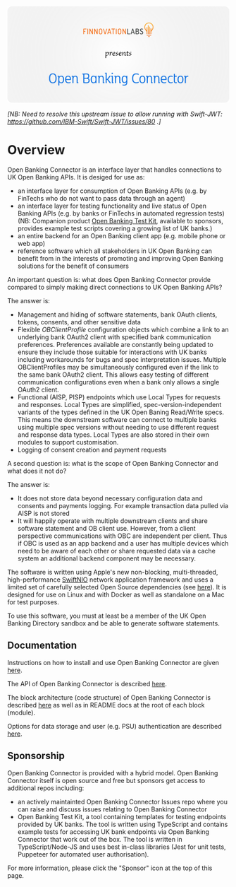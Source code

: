 ![Alt text](./docs/OBC_Banner.png)

*[NB: Need to resolve this upstream issue to allow running with Swift-JWT: https://github.com/IBM-Swift/Swift-JWT/issues/80 .]*
# Overview

Open Banking Connector is an interface layer that handles connections to UK Open Banking APIs. It is desiged for use as:
* an interface layer for consumption of Open Banking APIs (e.g. by FinTechs who do not want to pass data through an agent)
* an interface layer for testing functionality and live status of Open Banking APIs (e.g. by banks or FinTechs in automated regression tests) (NB: Companion product [Open Banking Test Kit](https://github.com/finlabsuk/open-banking-test-kit), available to sponsors, provides example test scripts covering a growing list of UK banks.)
* an entire backend for an Open Banking client app (e.g. mobile phone or web app)
* reference software which all stakeholders in UK Open Banking can benefit from in the interests of promoting and improving Open Banking solutions for the benefit of consumers

An important question is: what does Open Banking Connector provide compared to simply making direct connections to UK Open Banking APIs?

The answer is:
* Management and hiding of software statements, bank OAuth clients, tokens, consents, and other sensitive data
* Flexible *OBClientProfile* configuration objects which combine a link to an underlying bank OAuth2 client with specified bank communication preferences. Preferences available are constantly being updated to ensure they include those suitable for interactions with UK banks including workarounds for bugs and spec interpretation issues. Multiple OBClientProfiles may be simultaneously configured even if the link to the same bank OAuth2 client. This allows easy testing of different communication configurations even when a bank only allows a single OAuth2 client.
* Functional (AISP, PISP) endpoints which use Local Types for requests and responses. Local Types are simplified, spec-version-independent variants of the types defined in the UK Open Baning Read/Write specs. This means the downstream software can connect to multiple banks using multiple spec versions without needing to use different request and response data types. Local Types are also stored in their own modules to support customisation.
* Logging of consent creation and payment requests

A second question is: what is the scope of Open Banking Connector and what does it not do?

The answer is:
* It does not store data beyond necessary configuration data and consents and payments logging. For example transaction data pulled via AISP is not stored
* It will happily operate with multiple downstream clients and share software statement and OB client use. However, from a client perspective communications with OBC are independent per client. Thus if OBC is used as an app backend and a user has multiple devices which need to be aware of each other or share requested data via a cache system an additional backend component may be necessary.

The software is written using Apple's new non-blocking, multi-threaded, high-performance [SwiftNIO](https://github.com/apple/swift-nio) network application framework and uses a limited set of carefully selected Open Source dependencies (see [here](https://github.com/finlabsuk/open-banking-connector/blob/master/Package.swift)). It is designed for use on Linux and with Docker as well as standalone on a Mac for test purposes.

To use this software, you must at least be a member of the UK Open Banking Directory sandbox and be able to generate software statements.

## Documentation

Instructions on how to install and use Open Banking Connector are given [here](https://github.com/finlabsuk/open-banking-connector/blob/master/docs/installation-and-use.md).

The API of Open Banking Connector is described [here](https://github.com/finlabsuk/open-banking-connector/blob/master/docs/api.md).

The block architecture (code structure) of Open Banking Connector is described [here](https://github.com/finlabsuk/open-banking-connector/blob/master/docs/block-architecture.md) as well as in README docs at the root of each block (module).

Options for data storage and user (e.g. PSU) authentication are described [here](https://github.com/finlabsuk/open-banking-connector/blob/master/docs/data-storage-and-user-authentication.md). 

## Sponsorship

Open Banking Connector is provided with a hybrid model. Open Banking Connector itself is open source and free but sponsors get access to additional repos including:
* an actively maintainted Open Banking Connector Issues repo where you can raise and discuss issues relating to Open Banking Connector
* Open Banking Test Kit, a tool containing templates for testing endpoints provided by UK banks. The tool is written using TypeScript and contains example tests for accessing UK bank endpoints via Open Banking Connector that work out of the box. The tool is written in TypeScript/Node-JS and uses best in-class libraries (Jest for unit tests, Puppeteer for automated user authorisation).

For more information, please click the "Sponsor" icon at the top of this page.

